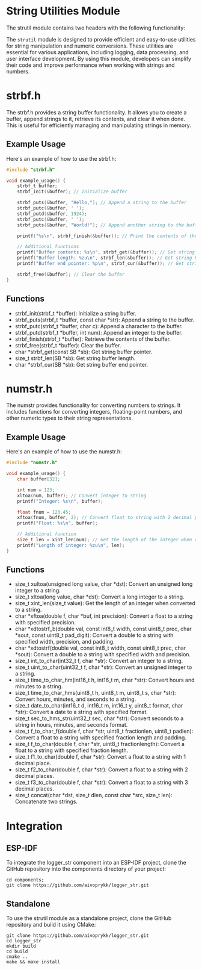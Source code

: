 # String Utilities Module
The strutil module contains two headers with the following functionality:

The `strutil` module is designed to provide efficient and easy-to-use utilities for string manipulation and numeric conversions. These utilities are essential for various applications, including logging, data processing, and user interface development. By using this module, developers can simplify their code and improve performance when working with strings and numbers.

# strbf.h
The strbf.h provides a string buffer functionality. It allows you to create a buffer, append strings to it, retrieve its contents, and clear it when done. This is useful for efficiently managing and manipulating strings in memory.

## Example Usage
Here's an example of how to use the strbf.h:
```c
#include "strbf.h"

void example_usage() {
    strbf_t buffer;
    strbf_init(&buffer); // Initialize buffer

    strbf_puts(&buffer, "Hello,"); // Append a string to the buffer
    strbf_putc(&buffer, ' ');
    strbf_putd(&buffer, 1924);
    strbf_putc(&buffer, ' ');
    strbf_puts(&buffer, "World!"); // Append another string to the buffer

    printf("%s\n", strbf_finish(&buffer)); // Print the contents of the buffer

    // Additional functions
    printf("Buffer contents: %s\n", strbf_get(&buffer)); // Get string buffer pointer
    printf("Buffer length: %zu\n", strbf_len(&buffer)); // Get string buffer length
    printf("Buffer end pointer: %p\n", strbf_cur(&buffer)); // Get string buffer end pointer

    strbf_free(&buffer); // Clear the buffer
}
```

## Functions
- strbf_init(strbf_t *buffer): Initialize a string buffer.
- strbf_puts(strbf_t *buffer, const char *str): Append a string to the buffer.
- strbf_putc(strbf_t *buffer, char c): Append a character to the buffer.
- strbf_putd(strbf_t *buffer, int num): Append an integer to the buffer.
- strbf_finish(strbf_t *buffer): Retrieve the contents of the buffer.
- strbf_free(strbf_t *buffer): Clear the buffer.
- char *strbf_get(const SB *sb): Get string buffer pointer.
- size_t strbf_len(SB *sb): Get string buffer length.
- char *strbf_cur(SB *sb): Get string buffer end pointer.

# numstr.h
The numstr provides functionality for converting numbers to strings. It includes functions for converting integers, floating-point numbers, and other numeric types to their string representations.

## Example Usage
Here's an example of how to use the numstr.h:
```c
#include "numstr.h"

void example_usage() {
    char buffer[32];

    int num = 123;
    xltoa(num, buffer); // Convert integer to string
    printf("Integer: %s\n", buffer);

    float fnum = 123.45;
    xftoa(fnum, buffer, 2); // Convert float to string with 2 decimal places
    printf("Float: %s\n", buffer);

    // Additional function
    size_t len = xint_len(num); // Get the length of the integer when converted to a string
    printf("Length of integer: %zu\n", len);
}
```

## Functions
- size_t xultoa(unsigned long value, char *dst): Convert an unsigned long integer to a string.
- size_t xltoa(long value, char *dst): Convert a long integer to a string.
- size_t xint_len(size_t value): Get the length of an integer when converted to a string.
- char *xftoa(double f, char *buf, int precision): Convert a float to a string with specified precision.
- char *xdtostrf_b(double val, const int8_t width, const uint8_t prec, char *sout, const uint8_t pad_digit): Convert a double to a string with specified width, precision, and padding.
- char *xdtostrf(double val, const int8_t width, const uint8_t prec, char *sout): Convert a double to a string with specified width and precision.
- size_t int_to_char(int32_t f, char *str): Convert an integer to a string.
- size_t uint_to_char(uint32_t f, char *str): Convert an unsigned integer to a string.
- size_t time_to_char_hm(int16_t h, int16_t m, char *str): Convert hours and minutes to a string.
- size_t time_to_char_hms(uint8_t h, uint8_t m, uint8_t s, char *str): Convert hours, minutes, and seconds to a string.
- size_t date_to_char(int16_t d, int16_t m, int16_t y, uint8_t format, char *str): Convert a date to a string with specified format.
- size_t sec_to_hms_str(uint32_t sec, char *str): Convert seconds to a string in hours, minutes, and seconds format.
- size_t f_to_char_f(double f, char *str, uint8_t fractionlen, uint8_t padlen): Convert a float to a string with specified fraction length and padding.
- size_t f_to_char(double f, char *str, uint8_t fractionlength): Convert a float to a string with specified fraction length.
- size_t f1_to_char(double f, char *str): Convert a float to a string with 1 decimal place.
- size_t f2_to_char(double f, char *str): Convert a float to a string with 2 decimal places.
- size_t f3_to_char(double f, char *str): Convert a float to a string with 3 decimal places.
- size_t concat(char *dst, size_t dlen, const char *src, size_t len): Concatenate two strings.

# Integration

## ESP-IDF
To integrate the logger_str component into an ESP-IDF project, clone the GitHub repository into the components directory of your project:
```
cd components; 
git clone https://github.com/aivoprykk/logger_str.git
```

## Standalone
To use the strutil module as a standalone project, clone the GitHub repository and build it using CMake:
```
git clone https://github.com/aivoprykk/logger_str.git
cd logger_str
mkdir build
cd build
cmake ..
make && make install
```

